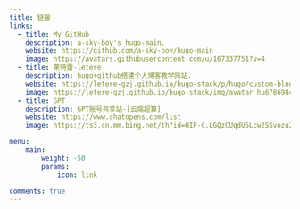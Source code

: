 ```yaml
---
title: 链接
links:
  - title: My GitHub
    description: a-sky-boy's hugo-main.
    website: https://github.com/a-sky-boy/hugo-main
    image: https://avatars.githubusercontent.com/u/167337751?v=4
  - title: 莱特雷-letere
    description: hugo+github搭建个人博客教学网站.
    website: https://letere-gzj.github.io/hugo-stack/p/hugo/custom-blog/
    image: https://letere-gzj.github.io/hugo-stack/img/avatar_hu6786984924540402544.jpg
  - title: GPT
    description: GPT账号共享站-[云端超算]
    website: https://www.chatopens.com/list
    image: https://ts3.cn.mm.bing.net/th?id=OIP-C.LGQzCUqdU5Lcw2SSvozu2AHaE8&w=306&h=204&c=8&rs=1&qlt=90&o=6&dpr=1.3&pid=3.1&rm=2

menu:
    main: 
        weight: -50
        params:
            icon: link

comments: true
---
```


